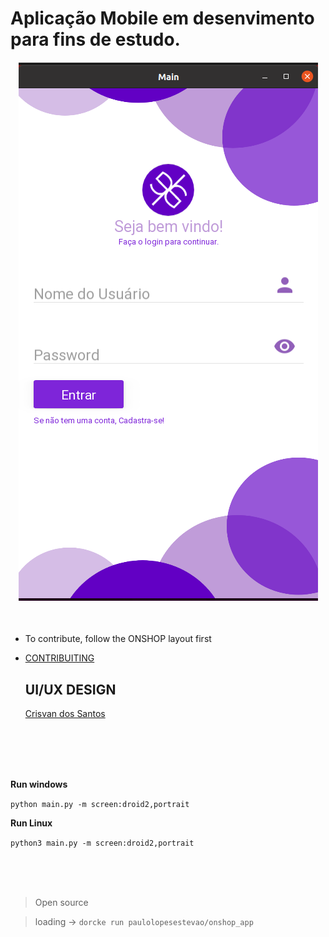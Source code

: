 # Aplicação Mobile em desenvimento para fins de estudo.


<h4 align=center>
<img src="asset/exec/kvlg.png">
</h4>

<br>

* To contribute, follow the ONSHOP layout first
* <a href="CONTRIBUITING.MD">CONTRIBUITING<a/>
  

  ## UI/UX DESIGN
  [
Crisvan dos Santos](https://github.com/CrisvanSantos)
<div align=center>
<a href="ONSHOP/portfólio%20de%20onshop.png">
<img src="ONSHOP/portfólio%20de%20onshop.png" 
height=540 title="">
<a/>
</div>


<br>
<br>
<br>

**Run windows**

`python main.py -m screen:droid2,portrait`

**Run Linux**

`python3 main.py -m screen:droid2,portrait`

<br>
<br>
<br>

> Open source

> loading -> `dorcke run paulolopesestevao/onshop_app`